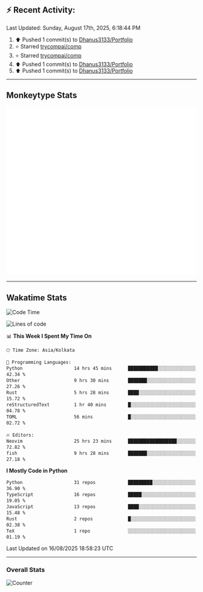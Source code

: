 ## :zap: Recent Activity:
<!--RECENT_ACTIVITY:last_update-->
Last Updated: Sunday, August 17th, 2025, 6:18:44 PM
<!--RECENT_ACTIVITY:last_update_end-->
<!--RECENT_ACTIVITY:start-->
1. ⬆️ Pushed 1 commit(s) to [Dhanus3133/Portfolio](https://github.com/Dhanus3133/Portfolio)<br>
2. ⭐ Starred [trycompai/comp](https://github.com/trycompai/comp)<br>
3. ⭐ Starred [trycompai/comp](https://github.com/trycompai/comp)<br>
4. ⬆️ Pushed 1 commit(s) to [Dhanus3133/Portfolio](https://github.com/Dhanus3133/Portfolio)<br>
5. ⬆️ Pushed 1 commit(s) to [Dhanus3133/Portfolio](https://github.com/Dhanus3133/Portfolio)<br>
<!--RECENT_ACTIVITY:end-->

---

## Monkeytype Stats
<a href="https://monkeytype.com/profile/dhanus">
  <img src="https://raw.githubusercontent.com/Dhanus3133/Dhanus3133/monkeytype/monkeytype-lb.svg" alt="Monkeytype Profile" />
</a>

---

## Wakatime Stats
<!--START_SECTION:waka-->
![Code Time](http://img.shields.io/badge/Code%20Time-2%2C965%20hrs%2022%20mins-blue)

![Lines of code](https://img.shields.io/badge/From%20Hello%20World%20I%27ve%20Written-4.8%20million%20lines%20of%20code-blue)

📊 **This Week I Spent My Time On** 

```text
🕑︎ Time Zone: Asia/Kolkata

💬 Programming Languages: 
Python                   14 hrs 45 mins      ███████████░░░░░░░░░░░░░░   42.34 % 
Other                    9 hrs 30 mins       ███████░░░░░░░░░░░░░░░░░░   27.26 % 
Rust                     5 hrs 28 mins       ████░░░░░░░░░░░░░░░░░░░░░   15.72 % 
reStructuredText         1 hr 40 mins        █░░░░░░░░░░░░░░░░░░░░░░░░   04.78 % 
TOML                     56 mins             █░░░░░░░░░░░░░░░░░░░░░░░░   02.72 % 

🔥 Editors: 
Neovim                   25 hrs 23 mins      ██████████████████░░░░░░░   72.82 % 
fish                     9 hrs 28 mins       ███████░░░░░░░░░░░░░░░░░░   27.18 % 
```

**I Mostly Code in Python** 

```text
Python                   31 repos            █████████░░░░░░░░░░░░░░░░   36.90 % 
TypeScript               16 repos            █████░░░░░░░░░░░░░░░░░░░░   19.05 % 
JavaScript               13 repos            ████░░░░░░░░░░░░░░░░░░░░░   15.48 % 
Rust                     2 repos             █░░░░░░░░░░░░░░░░░░░░░░░░   02.38 % 
TeX                      1 repo              ░░░░░░░░░░░░░░░░░░░░░░░░░   01.19 % 
```




 Last Updated on 16/08/2025 18:58:23 UTC
<!--END_SECTION:waka-->
---

### Overall Stats

<img src="https://moe-counter.glitch.me/get/@Dhanus3133?theme=asoul" alt="Counter" />
